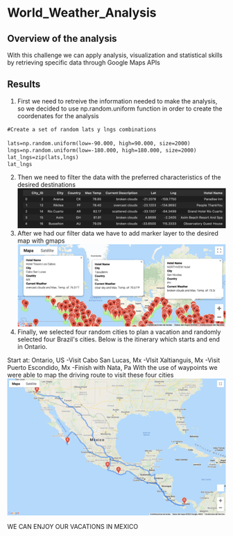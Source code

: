# World_Weather_Analysis
## Overview of the analysis
With this challenge we can apply analysis, visualization and statistical skills by retrieving specific data through Google Maps APIs
## Results
1. First we need to retreive the information needed to make the analysis, so we decided to use  np.random.uniform function in order to create the coordenates for the analysis
```
#Create a set of random lats y lngs combinations

lats=np.random.uniform(low=-90.000, high=90.000, size=2000)
lngs=np.random.uniform(low=-180.000, high=180.000, size=2000)
lat_lngs=zip(lats,lngs)
lat_lngs
```
2. Then we need to filter the data with the preferred characteristics of the desired destinations
![Preferred_cities.png](https://github.com/davescudero/World_Weather_Analysis/blob/main/World_Weather_Analysis/Vacation_Itinerary/Preferred_cities.png)
3. After we had our filter data we have to add marker layer to the desired map with gmaps
![WeatherPy_vacation_map.png](https://github.com/davescudero/World_Weather_Analysis/blob/main/World_Weather_Analysis/Vacation_Search/WeatherPy_vacation_map.png)
4. Finally, we selected four random cities to plan a vacation and randomly selected four Brazil's cities. Below is the itinerary which starts and end in Ontario.

Start at: Ontario, US
-Visit Cabo San Lucas, Mx
-VIsit Xaltianguis, Mx
-Visit Puerto Escondido, Mx
-Finish with Nata, Pa
With the use of waypoints we were able to map the driving route to visit these four cities
![WeatherPy_travel_map.png](https://github.com/davescudero/World_Weather_Analysis/blob/main/World_Weather_Analysis/Vacation_Itinerary/WeatherPy_travel_map.png)

WE CAN ENJOY OUR VACATIONS IN MEXICO
